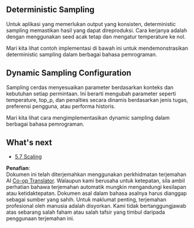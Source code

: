 <!--
CO_OP_TRANSLATOR_METADATA:
{
  "original_hash": "3cb0da3badd51d73ab78ebade2827d98",
  "translation_date": "2025-06-13T00:37:40+00:00",
  "source_file": "05-AdvancedTopics/mcp-sampling/README.md",
  "language_code": "ms"
}
-->
## Deterministic Sampling

Untuk aplikasi yang memerlukan output yang konsisten, deterministic sampling memastikan hasil yang dapat direproduksi. Cara kerjanya adalah dengan menggunakan seed acak tetap dan mengatur temperature ke nol.

Mari kita lihat contoh implementasi di bawah ini untuk mendemonstrasikan deterministic sampling dalam berbagai bahasa pemrograman.

## Dynamic Sampling Configuration

Sampling cerdas menyesuaikan parameter berdasarkan konteks dan kebutuhan setiap permintaan. Ini berarti mengubah parameter seperti temperature, top_p, dan penalties secara dinamis berdasarkan jenis tugas, preferensi pengguna, atau performa historis.

Mari kita lihat cara mengimplementasikan dynamic sampling dalam berbagai bahasa pemrograman.

## What's next

- [5.7 Scaling](../mcp-scaling/README.md)

**Penafian**:  
Dokumen ini telah diterjemahkan menggunakan perkhidmatan terjemahan AI [Co-op Translator](https://github.com/Azure/co-op-translator). Walaupun kami berusaha untuk ketepatan, sila ambil perhatian bahawa terjemahan automatik mungkin mengandungi kesilapan atau ketidaktepatan. Dokumen asal dalam bahasa asalnya harus dianggap sebagai sumber yang sahih. Untuk maklumat penting, terjemahan profesional oleh manusia adalah disyorkan. Kami tidak bertanggungjawab atas sebarang salah faham atau salah tafsir yang timbul daripada penggunaan terjemahan ini.